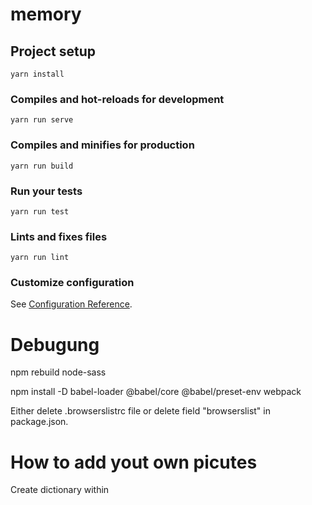 # memory

## Project setup
```
yarn install
```

### Compiles and hot-reloads for development
```
yarn run serve
```

### Compiles and minifies for production
```
yarn run build
```

### Run your tests
```
yarn run test
```

### Lints and fixes files
```
yarn run lint
```

### Customize configuration
See [Configuration Reference](https://cli.vuejs.org/config/).

# Debugung

npm rebuild node-sass

npm install -D babel-loader @babel/core @babel/preset-env webpack

Either delete .browserslistrc file or delete field "browserslist" in package.json.



# How to add yout own picutes

Create dictionary within 